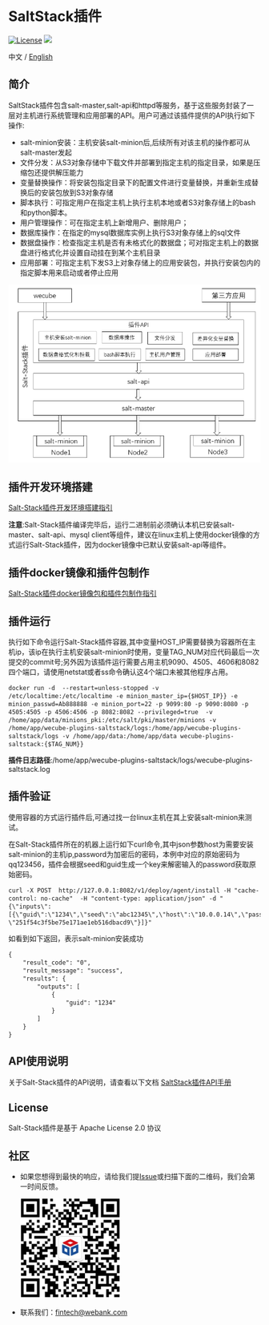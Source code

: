 # SaltStack插件
[![License](https://img.shields.io/badge/License-Apache%202.0-blue.svg)](https://opensource.org/licenses/Apache-2.0)
![](https://img.shields.io/badge/language-golang-orang.svg)
 
中文 / [English](README_EN.md)

## 简介
SaltStack插件包含salt-master,salt-api和httpd等服务，基于这些服务封装了一层对主机进行系统管理和应用部署的API。用户可通过该插件提供的API执行如下操作:
- salt-minion安装：主机安装salt-minion后,后续所有对该主机的操作都可从salt-master发起
- 文件分发：从S3对象存储中下载文件并部署到指定主机的指定目录，如果是压缩包还提供解压能力
- 变量替换操作：将安装包指定目录下的配置文件进行变量替换，并重新生成替换后的安装包放到S3对象存储
- 脚本执行：可指定用户在指定主机上执行主机本地或者S3对象存储上的bash和python脚本。
- 用户管理操作：可在指定主机上新增用户、删除用户；
- 数据库操作：在指定的mysql数据库实例上执行S3对象存储上的sql文件
- 数据盘操作：检查指定主机是否有未格式化的数据盘；可对指定主机上的数据盘进行格式化并设置自动挂在到某个主机目录
- 应用部署：可指定主机下发S3上对象存储上的应用安装包，并执行安装包内的指定脚本用来启动或者停止应用


<img src="./docs/images/architectrue.png" />

## 插件开发环境搭建
[Salt-Stack插件开发环境搭建指引](docs/compile/wecube-plugins-saltstack_build_dev_env.md)

**注意**:Salt-Stack插件编译完毕后，运行二进制前必须确认本机已安装salt-master、salt-api、mysql client等组件，建议在linux主机上使用docker镜像的方式运行Salt-Stack插件，因为docker镜像中已默认安装salt-api等组件。


## 插件docker镜像和插件包制作
[Salt-Stack插件docker镜像包和插件包制作指引](docs/compile/wecube-plugins-saltstack_compile_guide.md)

## 插件运行
执行如下命令运行Salt-Stack插件容器,其中变量HOST_IP需要替换为容器所在主机ip，该ip在执行主机安装salt-minion时使用，变量TAG_NUM对应代码最后一次提交的commit号;另外因为该插件运行需要占用主机9090、4505、4606和8082四个端口，请使用netstat或者ss命令确认这4个端口未被其他程序占用。

```
docker run -d  --restart=unless-stopped -v /etc/localtime:/etc/localtime -e minion_master_ip={$HOST_IP}} -e minion_passwd=Ab888888 -e minion_port=22 -p 9099:80 -p 9090:8080 -p 4505:4505 -p 4506:4506 -p 8082:8082 --privileged=true  -v /home/app/data/minions_pki:/etc/salt/pki/master/minions -v /home/app/wecube-plugins-saltstack/logs:/home/app/wecube-plugins-saltstack/logs -v /home/app/data:/home/app/data wecube-plugins-saltstack:{$TAG_NUM}}
```

**插件日志路径**:/home/app/wecube-plugins-saltstack/logs/wecube-plugins-saltstack.log

## 插件验证
使用容器的方式运行插件后,可通过找一台linux主机在其上安装salt-minion来测试。

在Salt-Stack插件所在的机器上运行如下curl命令,其中json参数host为需要安装salt-minion的主机ip,password为加密后的密码，本例中对应的原始密码为qq123456，插件会根据seed和guid生成一个key来解密输入的password获取原始密码。
```
curl -X POST  http://127.0.0.1:8082/v1/deploy/agent/install -H "cache-control: no-cache"  -H "content-type: application/json" -d "{\"inputs\":[{\"guid\":\"1234\",\"seed\":\"abc12345\",\"host\":\"10.0.0.14\",\"password\": \"251f54c3f5be75e171ae1eb516dbacd9\"}]}"
```

如看到如下返回，表示salt-minion安装成功
```
{
    "result_code": "0",
    "result_message": "success",
    "results": {
        "outputs": [
            {
                "guid": "1234"
            }
        ]
    }
}

```

## API使用说明
关于Salt-Stack插件的API说明，请查看以下文档
[SaltStack插件API手册](docs/api/wecube_plugins_saltstack_api_guide.md)

## License
Salt-Stack插件是基于 Apache License 2.0 协议

## 社区
- 如果您想得到最快的响应，请给我们提[Issue](https://github.com/WeBankPartners/wecube-plugin-saltstack/issues/new/choose)或扫描下面的二维码，我们会第一时间反馈。

	<div align="left">
	<img src="https://github.com/WeBankPartners/we-cmdb/blob/master/cmdb-wiki/images/wecube_qr_code.png"  height="200" width="200">
	</div>


- 联系我们：fintech@webank.com
